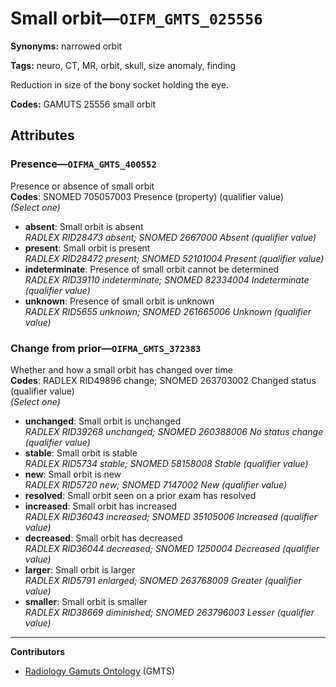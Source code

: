 # Small orbit—`OIFM_GMTS_025556`

**Synonyms:** narrowed orbit

**Tags:** neuro, CT, MR, orbit, skull, size anomaly, finding

Reduction in size of the bony socket holding the eye.

**Codes:** GAMUTS 25556 small orbit

## Attributes

### Presence—`OIFMA_GMTS_400552`

Presence or absence of small orbit  
**Codes**: SNOMED 705057003 Presence (property) (qualifier value)  
*(Select one)*

- **absent**: Small orbit is absent  
_RADLEX RID28473 absent; SNOMED 2667000 Absent (qualifier value)_
- **present**: Small orbit is present  
_RADLEX RID28472 present; SNOMED 52101004 Present (qualifier value)_
- **indeterminate**: Presence of small orbit cannot be determined  
_RADLEX RID39110 indeterminate; SNOMED 82334004 Indeterminate (qualifier value)_
- **unknown**: Presence of small orbit is unknown  
_RADLEX RID5655 unknown; SNOMED 261665006 Unknown (qualifier value)_

### Change from prior—`OIFMA_GMTS_372383`

Whether and how a small orbit has changed over time  
**Codes**: RADLEX RID49896 change; SNOMED 263703002 Changed status (qualifier value)  
*(Select one)*

- **unchanged**: Small orbit is unchanged  
_RADLEX RID39268 unchanged; SNOMED 260388006 No status change (qualifier value)_
- **stable**: Small orbit is stable  
_RADLEX RID5734 stable; SNOMED 58158008 Stable (qualifier value)_
- **new**: Small orbit is new  
_RADLEX RID5720 new; SNOMED 7147002 New (qualifier value)_
- **resolved**: Small orbit seen on a prior exam has resolved  
- **increased**: Small orbit has increased  
_RADLEX RID36043 increased; SNOMED 35105006 Increased (qualifier value)_
- **decreased**: Small orbit has decreased  
_RADLEX RID36044 decreased; SNOMED 1250004 Decreased (qualifier value)_
- **larger**: Small orbit is larger  
_RADLEX RID5791 enlarged; SNOMED 263768009 Greater (qualifier value)_
- **smaller**: Small orbit is smaller  
_RADLEX RID38669 diminished; SNOMED 263796003 Lesser (qualifier value)_

---

**Contributors**

- [Radiology Gamuts Ontology](https://gamuts.net/) (GMTS)